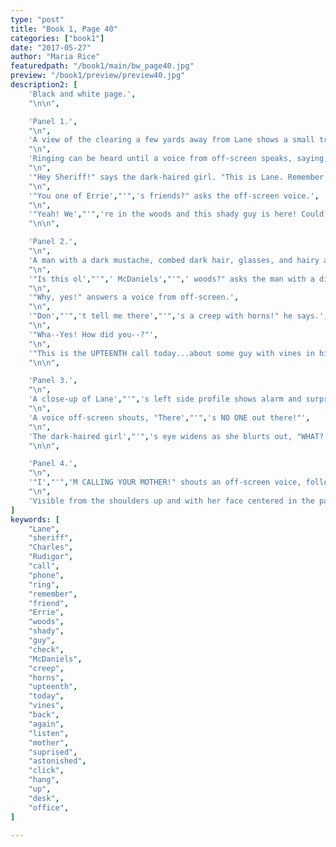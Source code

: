 ```yaml
---
type: "post"
title: "Book 1, Page 40"
categories: ["book1"]
date: "2017-05-27"
author: "Maria Rice"
featuredpath: "/book1/main/bw_page40.jpg"
preview: "/book1/preview/preview40.jpg"
description2: [
    'Black and white page.',
    "\n\n",

    'Panel 1.',
    "\n",
    'A view of the clearing a few yards away from Lane shows a small tree growing in the foreground, partially obstructing Lane',"'",'s otherwise fully visible figure. She holds her phone up to her right ear and rests her left hand on her hip. In the background, Errie',"'",'s silhouette runs toward a smaller silhouette at the end of the clearing.',
    "\n",
    'Ringing can be heard until a voice from off-screen speaks, saying, "Sheriff speaking."',
    "\n",
    '"Hey Sheriff!" says the dark-haired girl. "This is Lane. Remember me?"',
    "\n",
    '"You one of Errie',"'",'s friends?" asks the off-screen voice.',
    "\n",
    '"Yeah! We',"'",'re in the woods and this shady guy is here! Could you come and check him out?"',
    "\n\n",

    'Panel 2.',
    "\n",
    'A man with a dark mustache, combed dark hair, glasses, and hairy arms sits behind a desk. The name "CHARLES A. RUDIGOR" is clearly visible on the name plate in the foreground. Behind it, the man rests his left hand on a stack of papers and a pen can be seen in its grasp. Sticky notes litter the surface of the desk, one even sticking to the back of the man',"'",'s left arm. He holds a phone receiver to his right ear and the phone cord hangs from the bottom of it, disappearing off the left side of the panel. He wears a collared, button-up shirt with a badge attached above his left front pocket. The image of a tree and some words above it are all that can be seen on the badge.',
    "\n",
    '"Is this ol',"'",' McDaniels',"'",' woods?" asks the man with a disgruntled look on his mustached face.',
    "\n",
    '"Why, yes!" answers a voice from off-screen.',
    "\n",
    '"Don',"'",'t tell me there',"'",'s a creep with horns!" he says.',
    "\n",
    '"Wha--Yes! How did you--?"',
    "\n",
    '"This is the UPTEENTH call today...about some guy with vines in his back! You think I',"'",'m going to come out there AGAIN?"',
    "\n\n",

    'Panel 3.',
    "\n",
    'A close-up of Lane',"'",'s left side profile shows alarm and surprise covering her face. Her back straightens.',
    "\n",
    'A voice off-screen shouts, "There',"'",'s NO ONE out there!"',
    "\n",
    'The dark-haired girl',"'",'s eye widens as she blurts out, "WHAT? NO! Please listen to me--!"',
    "\n\n",

    'Panel 4.',
    "\n",
    '"I',"'",'M CALLING YOUR MOTHER!" shouts an off-screen voice, followed by a click.',
    "\n",
    'Visible from the shoulders up and with her face centered in the panel, Lane stares into space with her mouth gaping open, her phone tilting slightly away from her face. ',
]
keywords: [
    "Lane",
    "sheriff",
    "Charles",
    "Rudigor",
    "call",
    "phone",
    "ring",
    "remember",
    "friend",
    "Errie",
    "woods",
    "shady",
    "guy",
    "check",
    "McDaniels",
    "creep",
    "horns",
    "upteenth",
    "today",
    "vines",
    "back",
    "again",
    "listen",
    "mother",
    "suprised",
    "astonished",
    "click",
    "hang",
    "up",
    "desk",
    "office",
]

---
```

